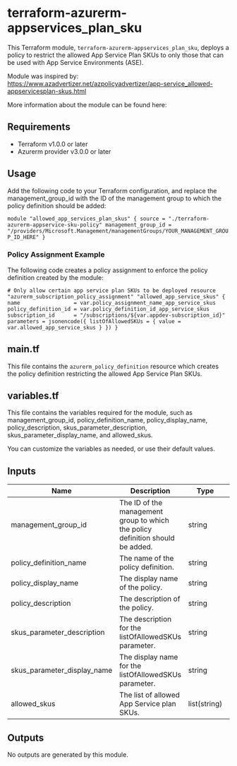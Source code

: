 terraform-azurerm-appservices_plan_sku
=============================================

This Terraform module, `terraform-azurerm-appservices_plan_sku`, deploys a policy to restrict the allowed App Service Plan SKUs to only those that can be used with App Service Environments (ASE).

Module was inspired by: https://www.azadvertizer.net/azpolicyadvertizer/app-service_allowed-appservicesplan-skus.html

More information about the module can be found here: 

Requirements
------------

-   Terraform v1.0.0 or later
-   Azurerm provider v3.0.0 or later

Usage
-----

Add the following code to your Terraform configuration, and replace the management_group_id with the ID of the management group to which the policy definition should be added:

`module "allowed_app_services_plan_skus" {
  source = "./terraform-azurerm-appservice-sku-policy"
  management_group_id = "/providers/Microsoft.Management/managementGroups/YOUR_MANAGEMENT_GROUP_ID_HERE"
}`

### Policy Assignment Example

The following code creates a policy assignment to enforce the policy definition created by the module:

`# Only allow certain app service plan SKUs to be deployed
resource "azurerm_subscription_policy_assignment" "allowed_app_service_skus" {
  name                 = var.policy_assignment_name_app_service_skus
  policy_definition_id = var.policy_definition_id_app_service_skus
  subscription_id      = "/subscriptions/${var.appdev-subscription_id}"
  parameters = jsonencode({
    listOfAllowedSKUs = {
      value = var.allowed_app_service_skus
    }
  })
}`

main.tf
-------

This file contains the `azurerm_policy_definition` resource which creates the policy definition restricting the allowed App Service Plan SKUs.

variables.tf
------------

This file contains the variables required for the module, such as management_group_id, policy_definition_name, policy_display_name, policy_description, skus_parameter_description, skus_parameter_display_name, and allowed_skus.

You can customize the variables as needed, or use their default values.

Inputs
------

| Name | Description | Type | Default |
| --- | --- | --- | --- |
| management_group_id | The ID of the management group to which the policy definition should be added. | string | "/providers/Microsoft.Management/managementGroups/YOUR_MANAGEMENT_GROUP_ID_HEREE |
| policy_definition_name | The name of the policy definition. | string | "Allowed App Services Plan SKUs" |
| policy_display_name | The display name of the policy. | string | "Allowed App Services Plan SKUs" |
| policy_description | The description of the policy. | string | "Only allow SKUs that can be used with App Service Environments. This is to control the flow of network traffic to a compliant direction." |
| skus_parameter_description | The description for the listOfAllowedSKUs parameter. | string | "The list of SKUs that can be specified for App Services Plan." |
| skus_parameter_display_name | The display name for the listOfAllowedSKUs parameter. | string | "Allowed SKUs" |
| allowed_skus | The list of allowed App Service plan SKUs. | list(string) | ["I1", "I2", "I3", "I1v2", "I2v2", "I3v2"] |

Outputs
-------

No outputs are generated by this module.
